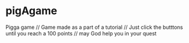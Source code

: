 # pigAgame
Pigga game
// Game made as a part of a tutorial 
// Just click the butttons until you reach a 100 points
// may God help you in your quest
